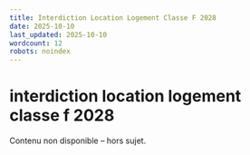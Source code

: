 ```yaml
---
title: Interdiction Location Logement Classe F 2028
date: 2025-10-10
last_updated: 2025-10-10
wordcount: 12
robots: noindex
---
```


# interdiction location logement classe f 2028

Contenu non disponible – hors sujet.
